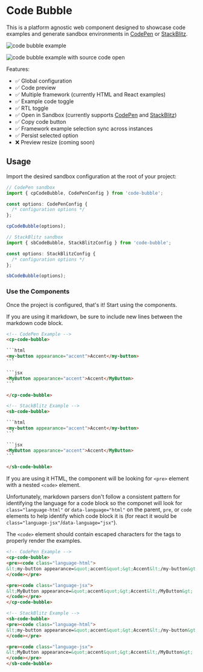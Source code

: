 # Code Bubble

This is a platform agnostic web component designed to showcase code examples and generate sandbox environments in [CodePen](https://codepen.io/) or [StackBlitz](https://stackblitz.com/).

![code bubble example](https://github.com/break-stuff/code-blox/blob/main/img/code-bubble.png?raw=true)

![code bubble example with source code open](https://github.com/break-stuff/code-blox/blob/main/img/code-bubble_open.png?raw=true)

Features:

- ✅ Global configuration
- ✅ Code preview
- ✅ Multiple framework (currently HTML and React examples)
- ✅ Example code toggle
- ✅ RTL toggle
- ✅ Open in Sandbox (currently supports [CodePen](https://codepen.io/) and [StackBlitz](https://stackblitz.com/))
- ✅ Copy code button
- ✅ Framework example selection sync across instances 
- ✅ Persist selected option
- ❌ Preview resize (coming soon)

## Usage

Import the desired sandbox configuration at the root of your project:

```ts
// CodePen sandbox
import { cpCodeBubble, CodePenConfig } from 'code-bubble';

const options: CodePenConfig {
  /* configuration options */
};

cpCodeBubble(options);
```

```ts
// StackBlitz sandbox
import { sbCodeBubble, StackBlitzConfig } from 'code-bubble';

const options: StackBlitzConfig {
  /* configuration options */
};

sbCodeBubble(options);
```

### Use the Components

Once the project is configured, that's it! Start using the components.

If you are using it markdown, be sure to include new lines between the markdown code block.

````html
<!-- CodePen Example -->
<cp-code-bubble>

```html
<my-button appearance="accent">Accent</my-button>
```

```jsx
<MyButton appearance="accent">Accent</MyButton>
```

</cp-code-bubble>

<!-- StackBlitz Example -->
<sb-code-bubble>

```html
<my-button appearance="accent">Accent</my-button>
```

```jsx
<MyButton appearance="accent">Accent</MyButton>
```

</sb-code-bubble>
````

If you are using it HTML, the component will be looking for `<pre>` element with a nested `<code>` element. 

Unfortunately, markdown parsers don't follow a consistent pattern for identifying the language for a code block so the componet will look for `class="language-html"` or `data-language="html"` on the parent, `pre`, or `code` elements to help identify which code block it is (for react it would be `class="language-jsx"`/`data-language="jsx"`). 

The `<code>` element should contain escaped characters for the tags to properly render the examples.

```html
<!-- CodePen Example -->
<cp-code-bubble>
<pre><code class="language-html">
&lt;my-button appearance=&quot;accent&quot;&gt;Accent&lt;/my-button&gt;
</code></pre>

<pre><code class="language-jsx">
&lt;MyButton appearance=&quot;accent&quot;&gt;Accent&lt;/MyButton&gt;
</code></pre>
</cp-code-bubble>

<!-- StackBlitz Example -->
<sb-code-bubble>
<pre><code class="language-html">
&lt;my-button appearance=&quot;accent&quot;&gt;Accent&lt;/my-button&gt;
</code></pre>

<pre><code class="language-jsx">
&lt;MyButton appearance=&quot;accent&quot;&gt;Accent&lt;/MyButton&gt;
</code></pre>
</sb-code-bubble>
```
